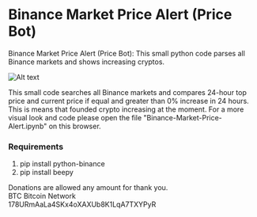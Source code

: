 # Binance Market Price Alert (Price Bot)
Binance Market Price Alert (Price Bot): This small python code parses all Binance markets and shows increasing cryptos.

![Alt text](https://raw.githubusercontent.com/ivaylov/Binance-Market-Alert/main/Example.png?raw=true "Alert")

This small code searches all Binance markets and compares 24-hour top price and current price if equal and greater than 0% increase in 24 hours. This is means that founded crypto increasing at the moment. For a more visual look and code please open the file "Binance-Market-Price-Alert.ipynb" on this browser.

### Requirements
1. pip install python-binance
2. pip install beepy

Donations are allowed any amount for thank you.  
BTC Bitcoin Network  
178URmAaLa4SKx4oXAXUb8K1LqA7TXYPyR  
